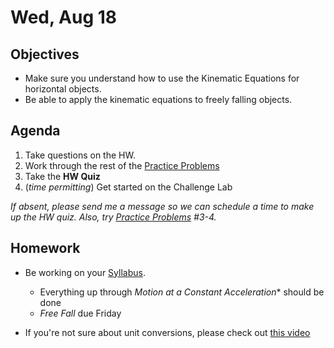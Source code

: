 Wed, Aug 18
=========  

Objectives
------------
- Make sure you understand how to use the Kinematic Equations for horizontal objects.
- Be able to apply the kinematic equations to freely falling objects.

Agenda  
---------  

 1. Take questions on the HW.
 2. Work through the rest of the [Practice Problems][pp]
 3. Take the **HW Quiz**
 4. (*time permitting*) Get started on the Challenge Lab

*If absent, please send me a message so we can schedule a time to make up the HW quiz.  Also, try [Practice Problems][pp] #3-4.*

<!--
*If you are absent, please take a look at the video version of the notes provided.*
-->

Homework
-------------  
- Be working on your [Syllabus](https://avon.schoology.com/course/5138386902/materials?f=469192557). 

	- Everything up through *Motion at a Constant Acceleration** should be done
	- *Free Fall* due Friday
- If you're not sure about unit conversions, please check out [this video](https://www.youtube.com/watch?v=wwtcSoBxv4w)

[pp]: https://avon.schoology.com/course/5138386902/materials/gp/5197060132
<!--stackedit_data:
eyJoaXN0b3J5IjpbLTQ2ODI2NTY2Miw1Nzg4NTEzMzgsLTE5Nz
c2MDA2NDUsLTE0NjE3MjE2NDcsLTEyOTYxNTE1MDgsLTExMzk3
NjU5MzYsNDg1NTMxMzI3LC0zODAwMzM5OSwtNzg4MDYyMywtND
UyNzE5MTM0LC04NDQzODY1LC0xMTEzNTg4NzAsMTQ0Mjg2Njk2
NSwtOTQwMzIyOTg2LC03NzgyODgwMjYsNTQ2MzMxODIzLDU2MT
YyMjY5OCwtMjExNDA5ODg4NSwtNjgwMjI3NzM5LDIwMzQ1MTY1
MzBdfQ==
-->